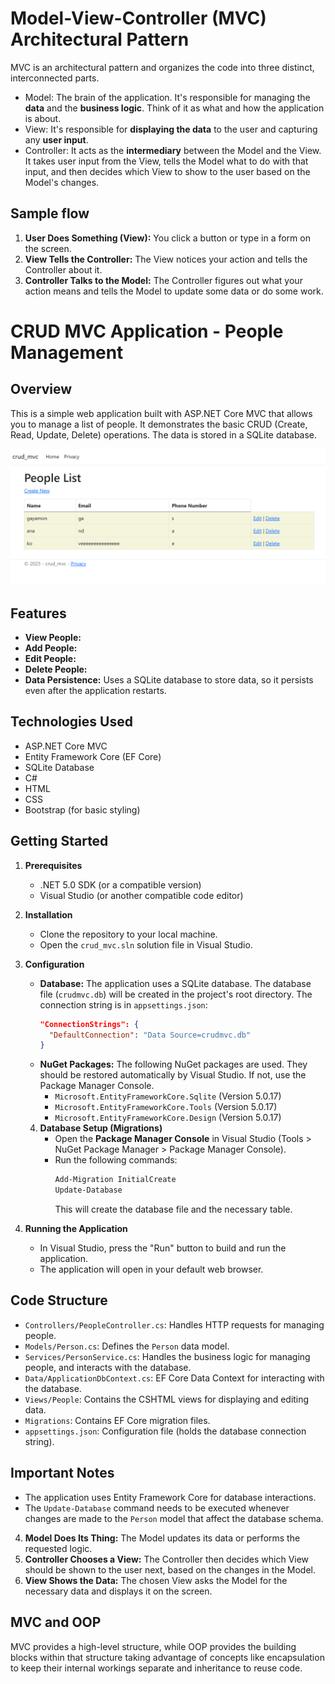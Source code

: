 # Model-View-Controller (MVC) Architectural Pattern

MVC is an architectural pattern and organizes the code into three distinct, interconnected parts.

* Model: The brain of the application. It's responsible for managing the **data** and the **business logic**. Think of it as what and how the application is about.
* View: It's responsible for **displaying the data** to the user and capturing any **user input**.
* Controller: It acts as the **intermediary** between the Model and the View. It takes user input from the View, tells the Model what to do with that input, and then decides which View to show to the user based on the Model's changes.

## Sample flow

1.  **User Does Something (View):** You click a button or type in a form on the screen.
2.  **View Tells the Controller:** The View notices your action and tells the Controller about it.
3.  **Controller Talks to the Model:** The Controller figures out what your action means and tells the Model to update some data or do some work.

# CRUD MVC Application - People Management

## Overview

This is a simple web application built with ASP.NET Core MVC that allows you to manage a list of people. It demonstrates the basic CRUD (Create, Read, Update, Delete) operations.  The data is stored in a SQLite database.

![Screenshot of the application](crud_mvc/assets/screenshots/Screenshot.png)

## Features

* **View People:** 
* **Add People:** 
* **Edit People:** 
* **Delete People:** 
* **Data Persistence:** Uses a SQLite database to store data, so it persists even after the application restarts.

## Technologies Used

* ASP.NET Core MVC
* Entity Framework Core (EF Core)
* SQLite Database
* C#
* HTML
* CSS
* Bootstrap (for basic styling)

## Getting Started

1.  **Prerequisites**
    * .NET 5.0 SDK (or a compatible version)
    * Visual Studio (or another compatible code editor)

2.  **Installation**
    * Clone the repository to your local machine.
    * Open the `crud_mvc.sln` solution file in Visual Studio.

3.  **Configuration**
    * **Database:** The application uses a SQLite database. The database file (`crudmvc.db`) will be created in the project's root directory. The connection string is in `appsettings.json`:
        ```json
        "ConnectionStrings": {
          "DefaultConnection": "Data Source=crudmvc.db"
        }
        ```
    * **NuGet Packages:** The following NuGet packages are used.  They should be restored automatically by Visual Studio.  If not, use the Package Manager Console.
        * `Microsoft.EntityFrameworkCore.Sqlite` (Version 5.0.17)
        * `Microsoft.EntityFrameworkCore.Tools` (Version 5.0.17)
        * `Microsoft.EntityFrameworkCore.Design` (Version 5.0.17)
    4.  **Database Setup (Migrations)**
        * Open the **Package Manager Console** in Visual Studio (Tools > NuGet Package Manager > Package Manager Console).
        * Run the following commands:
            ```powershell
            Add-Migration InitialCreate
            Update-Database
            ```
            This will create the database file and the necessary table.

5.  **Running the Application**
    * In Visual Studio, press the "Run" button to build and run the application.
    * The application will open in your default web browser.

##  Code Structure
* `Controllers/PeopleController.cs`: Handles HTTP requests for managing people.
* `Models/Person.cs`: Defines the `Person` data model.
* `Services/PersonService.cs`:  Handles the business logic for managing people, and interacts with the database.
* `Data/ApplicationDbContext.cs`:  EF Core Data Context for interacting with the database.
* `Views/People`: Contains the CSHTML views for displaying and editing data.
* `Migrations`: Contains EF Core migration files.
* `appsettings.json`:  Configuration file (holds the database connection string).

##  Important Notes
* The application uses Entity Framework Core for database interactions.
* The `Update-Database` command needs to be executed whenever changes are made to the `Person` model that affect the database schema.

4.  **Model Does Its Thing:** The Model updates its data or performs the requested logic.
5.  **Controller Chooses a View:** The Controller then decides which View should be shown to the user next,  based on the changes in the Model.
6.  **View Shows the Data:** The chosen View asks the Model for the necessary data and displays it on the screen.

## MVC and OOP

MVC provides a high-level structure, while OOP provides the building blocks within that structure taking advantage of concepts like encapsulation to keep their internal workings separate and inheritance to reuse code. 
